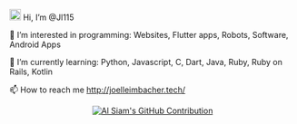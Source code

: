  <img src="https://media.giphy.com/media/hvRJCLFzcasrR4ia7z/giphy.gif" width="20"> Hi, I’m @Jl115
 
 👀 I’m interested in programming: Websites, Flutter apps, Robots, Software, Android Apps
 
 🌱 I’m currently learning: Python, Javascript, C, Dart, Java, Ruby, Ruby on Rails, Kotlin
 
 📫 How to reach me http://joelleimbacher.tech/

<p align="center">
  <a href="https://github.com/alsiam">
    <img src="https://github-profile-summary-cards.vercel.app/api/cards/profile-details?username=Jl115&theme=radical" alt="Al Siam's GitHub Contribution"/>
  </a>
</p>
